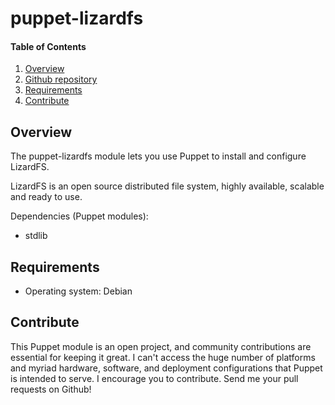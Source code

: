 # puppet-lizardfs

#### Table of Contents

1. [Overview](#overview)
2. [Github repository](#github-repository)
2. [Requirements](#requirements)
4. [Contribute](#contribute)

## Overview

The puppet-lizardfs module lets you use Puppet to install and configure LizardFS.

LizardFS is an open source distributed file system, highly available, scalable and ready to use.

Dependencies (Puppet modules):
- stdlib

## Requirements

- Operating system: Debian

## Contribute

This Puppet module is an open project, and community contributions are essential for keeping it great. I can't access the huge number of platforms and myriad hardware, software, and deployment configurations that Puppet is intended to serve. I encourage you to contribute. Send me your pull requests on Github! 


